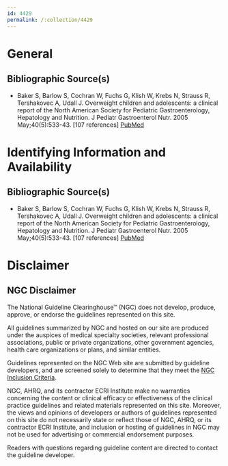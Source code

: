 ```yaml
---
id: 4429
permalink: /:collection/4429
---
```


# General

## Bibliographic Source(s)

- Baker S, Barlow S, Cochran W, Fuchs G, Klish W, Krebs N, Strauss R, Tershakovec A, Udall J. Overweight children and adolescents: a clinical report of the North American Society for Pediatric Gastroenterology, Hepatology and Nutrition. J Pediatr Gastroenterol Nutr. 2005 May;40(5):533-43. [107 references] [ PubMed ](http://www.ncbi.nlm.nih.gov/entrez/query.fcgi?cmd=Retrieve&db=pubmed&dopt=Abstract&list_uids=15861011)

# Identifying Information and Availability

## Bibliographic Source(s)

- Baker S, Barlow S, Cochran W, Fuchs G, Klish W, Krebs N, Strauss R, Tershakovec A, Udall J. Overweight children and adolescents: a clinical report of the North American Society for Pediatric Gastroenterology, Hepatology and Nutrition. J Pediatr Gastroenterol Nutr. 2005 May;40(5):533-43. [107 references] [ PubMed ](http://www.ncbi.nlm.nih.gov/entrez/query.fcgi?cmd=Retrieve&db=pubmed&dopt=Abstract&list_uids=15861011)

# Disclaimer

## NGC Disclaimer

The National Guideline Clearinghouse™ (NGC) does not develop, produce, approve, or endorse the guidelines represented on this site.

All guidelines summarized by NGC and hosted on our site are produced under the auspices of medical specialty societies, relevant professional associations, public or private organizations, other government agencies, health care organizations or plans, and similar entities.

Guidelines represented on the NGC Web site are submitted by guideline developers, and are screened solely to determine that they meet the [NGC Inclusion Criteria](/help-and-about/summaries/inclusion-criteria).

NGC, AHRQ, and its contractor ECRI Institute make no warranties concerning the content or clinical efficacy or effectiveness of the clinical practice guidelines and related materials represented on this site. Moreover, the views and opinions of developers or authors of guidelines represented on this site do not necessarily state or reflect those of NGC, AHRQ, or its contractor ECRI Institute, and inclusion or hosting of guidelines in NGC may not be used for advertising or commercial endorsement purposes.

Readers with questions regarding guideline content are directed to contact the guideline developer.

